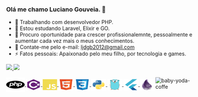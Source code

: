 ### Olá me chamo Luciano Gouveia. 👋


- 🔭 Trabalhando com desenvolvedor PHP.
- 🌱 Estou estudando Laravel, Elixir e GO.
- 🤔 Procuro oportunidade para crescer profissionalemnte, pessoalmente e aumentar cada vez mais o meus conhecimentos.
- 💬 Contate-me pelo e-mail: ljdgb2012@gmail.com
- ⚡ Fatos pessoais: Apaixonado pelo meu filho, por tecnologia e games.

 <div>
  <a href="https://github.com/LucianoGb">
  <img height="180em" src="https://github-readme-stats.vercel.app/api?username=LucianoGb&show_icons=true&theme=radical&include_all_commits=true&count_private=true"/>
  <img height="180em" src="https://github-readme-stats.vercel.app/api/top-langs/?username=LucianoGb&layout=compact&langs_count=7&theme=radical"/>
</div>
<div style="display: inline_block"><br>
  
  <img align="center" alt="PHP" height="40" width="50" src="https://raw.githubusercontent.com/devicons/devicon/master/icons/php/php-plain.svg">
   <img align="center" alt="Csharp" height="30" width="40" src="https://raw.githubusercontent.com/devicons/devicon/master/icons/csharp/csharp-plain.svg">
  <img align="center" alt="Js" height="30" width="40" src="https://raw.githubusercontent.com/devicons/devicon/master/icons/javascript/javascript-plain.svg">
  <img align="center" alt="HTML" height="30" width="40" src="https://raw.githubusercontent.com/devicons/devicon/master/icons/html5/html5-original.svg">
  <img align="center" alt="CSS" height="30" width="40" src="https://raw.githubusercontent.com/devicons/devicon/master/icons/css3/css3-original.svg">
  <img align="center" alt="Python" height="30" width="40" src="https://raw.githubusercontent.com/devicons/devicon/master/icons/python/python-original.svg">
  <img align="center" alt="Go" height="30" width="40" src="https://raw.githubusercontent.com/devicons/devicon/master/icons/go/go-original.svg">
  <img align="center" alt="Flutter" height="30" width="40" src="https://raw.githubusercontent.com/devicons/devicon/master/icons/flutter/flutter-original.svg">
  <img align="center" alt="Elixir" height="30" width="40" src="https://raw.githubusercontent.com/devicons/devicon/master/icons/elixir/elixir-original.svg">



  
  <img align="right" alt="baby-yoda-coffe" width="100" src="https://i.pinimg.com/originals/92/01/45/920145134dd3245255d324c137e27f79.gif">
</div>  
  
   ##
